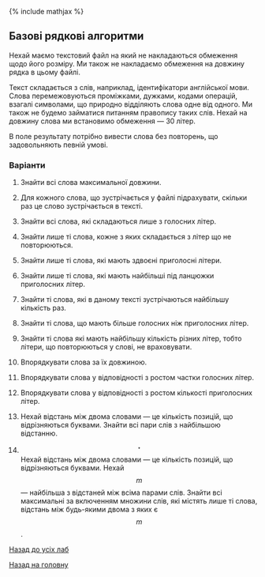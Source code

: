 {% include mathjax %}

## Базові рядкові алгоритми

Нехай маємо текстовий файл на який не накладаються обмеження щодо його розміру. Ми також не накладаємо обмеження на довжину рядка в цьому файлі.

Текст складається з слів, наприклад, ідентифікатори англійської мови. Слова перемежовуються проміжками, дужками, кодами операцій, взагалі символами, що природно відділяють слова одне від одного. Ми також не будемо займатися питанням правопису таких слів. Нехай на довжину слова ми встановимо обмеження &mdash; 30 літер.

В поле результату потрібно вивести слова без повторень, що задовольняють певній умові.

### Варіанти

1. Знайти всі слова максимальної довжини.

2. Для кожного слова, що зустрічається у файлі підрахувати, скільки раз це слово зустрічається в тексті.

3. Знайти всі слова, які складаються лише з голосних літер.

4. Знайти лише ті слова, кожне з яких складається з літер що не повторюються.

5. Знайти лише ті слова, які мають здвоєні приголосні літери.

6. Знайти лише ті слова, які мають найбільші під ланцюжки приголосних літер.

7. Знайти ті слова, які в даному тексті зустрічаються найбільшу кількість раз.

8. Знайти ті слова, що мають більше голосних ніж приголосних літер.

9. Знайти ті слова які мають найбільшу кількість різних літер, тобто літери, що повторюються у слові, не враховувати.

10. Впорядкувати слова за їх довжиною.

11. Впорядкувати слова у відповідності з ростом частки голосних літер.

12. Впорядкувати слова у відповідності з ростом  кількості приголосних літер.

13. Нехай відстань між двома словами &mdash; це кількість позицій, що відрізняються буквами. Знайти всі пари слів з найбільшою відстанню.

14. $$^\star$$ Нехай відстань між двома словами &mdash; це кількість позицій, що відрізняються буквами. Нехай $$m$$ &mdash; найбільша з відстаней між всіма парами слів. Знайти всі максимальні за включенням множини слів, які містять лише ті слова, відстань між будь-якими двома з яких є $$m$$.

[Назад до усіх лаб](README.md)

[Назад на головну](../../README.md)